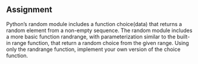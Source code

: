 ## Assignment
Python’s random module includes a function choice(data) that returns a random element from a non-empty sequence. 
The random module includes a more basic function randrange, with parameterization similar to the built-in range function, that return a random choice from the given range.
Using only the randrange function, implement your own version of the choice function.
